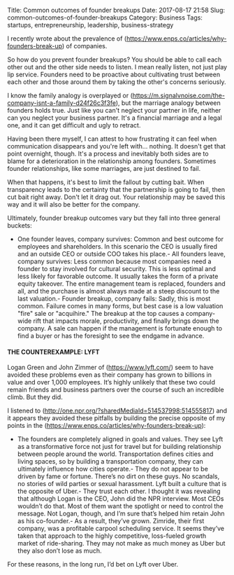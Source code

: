 Title: Common outcomes of founder breakups
Date: 2017-08-17 21:58
Slug: common-outcomes-of-founder-breakups
Category: Business
Tags: startups, entrepreneurship, leadership, business-strategy

I recently wrote about the prevalence of (https://www.enps.co/articles/why-founders-break-up) of companies.

So how do you prevent founder breakups? You should be able to call each other out and the other side needs to listen. I mean really listen, not just play lip service. Founders need to be proactive about cultivating trust between each other and those around them by taking the other's concerns seriously.

I know the family analogy is overplayed or (https://m.signalvnoise.com/the-company-isnt-a-family-d24f26c3f3fe), but the marriage analogy between founders holds true. Just like you can't neglect your partner in life, neither can you neglect your business partner. It's a financial marriage and a legal one, and it can get difficult and ugly to retract.

Having been there myself, I can attest to how frustrating it can feel when communication disappears and you're left with... nothing. It doesn't get that point overnight, though. It's a process and inevitably both sides are to blame for a deterioration in the relationship among founders. Sometimes founder relationships, like some marriages, are just destined to fail.

When that happens, it's best to limit the fallout by cutting bait. When transparency leads to the certainty that the partnership is going to fail, then cut bait right away. Don't let it drag out. Your relationship may be saved this way and it will also be better for the company.

Ultimately, founder breakup outcomes vary but they fall into three general buckets:

- One founder leaves, company survives: Common and best outcome for employees and shareholders. In this scenario the CEO is usually fired and an outside CEO or outside COO takes his place.- All founders leave, company survives: Less common because most companies need a founder to stay involved for cultural security. This is less optimal and less likely for favorable outcome. It usually takes the form of a private equity takeover. The entire management team is replaced, founders and all, and the purchase is almost always made at a steep discount to the last valuation.- Founder breakup, company fails: Sadly, this is most common. Failure comes in many forms, but best case is a low valuation "fire" sale or "acquihire." The breakup at the top causes a company-wide rift that impacts morale, productivity, and finally brings down the company. A sale can happen if the management is fortunate enough to find a buyer or has the foresight to see the endgame in advance.

#### THE COUNTEREXAMPLE: LYFT

Logan Green and John Zimmer of (https://www.lyft.com/) seem to have avoided these problems even as their company has grown to billions in value and over 1,000 employees. It’s highly unlikely that these two could remain friends and business partners over the course of such an incredible climb. But they did.

I listened to (http://one.npr.org/?sharedMediaId=514537998:514555817) and it appears they avoided these pitfalls by building the precise opposite of my points in the (https://www.enps.co/articles/why-founders-break-up):

- The founders are completely aligned in goals and values. They see Lyft as a transformative force not just for travel but for building relationship between people around the world. Transportation defines cities and living spaces, so by building a transportation company, they can ultimately influence how cities operate.- They do not appear to be driven by fame or fortune. There’s no dirt on these guys. No scandals, no stories of wild parties or sexual harassment. Lyft built a culture that is the opposite of Uber.- They trust each other. I thought it was revealing that although Logan is the CEO, John did the NPR interview. Most CEOs wouldn’t do that. Most of them want the spotlight or need to control the message. Not Logan, though, and I’m sure that’s helped him retain John as his co-founder.- As a result, they’ve grown. Zimride, their first company, was a profitable carpool scheduling service. It seems they’ve taken that approach to the highly competitive, loss-fueled growth market of ride-sharing. They may not make as much money as Uber but they also don’t lose as much.

For these reasons, in the long run, I’d bet on Lyft over Uber.